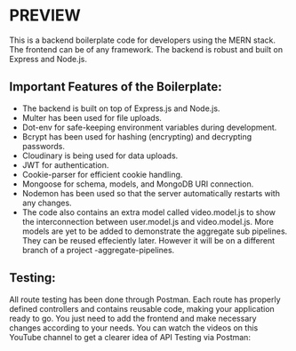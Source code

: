<h1>PREVIEW</h1>

This is a backend boilerplate code for developers using the MERN stack. The frontend can be of any framework. The backend is robust and built on Express and Node.js.

<h2>Important Features of the Boilerplate:</h2>
<ul>
<li>The backend is built on top of Express.js and Node.js.</li>
<li>Multer has been used for file uploads.</li>
<li>Dot-env for safe-keeping environment variables during development.</li>
<li>Bcrypt has been used for hashing (encrypting) and decrypting passwords.</li>
<li>Cloudinary is being used for data uploads.</li>
<li>JWT for authentication.</li>
<li>Cookie-parser for efficient cookie handling.</li>
<li>Mongoose for schema, models, and MongoDB URI connection.</li>
<li>Nodemon has been used so that the server automatically restarts with any changes.</li>
<li>The code also contains an extra model called video.model.js to show the interconnection between user.model.js and video.model.js. More models are yet to be added to demonstrate the aggregate sub pipelines. They can be reused effeciently later. However it will be on a different branch of a project -aggregate-pipelines.</li>
</ul>

<h2>Testing:</h2>
All route testing has been done through Postman. Each route has properly defined controllers and contains reusable code, making your application ready to go. You just need to add the frontend and make necessary changes according to your needs. You can watch the videos on this YouTube channel to get a clearer idea of API Testing via Postman:
